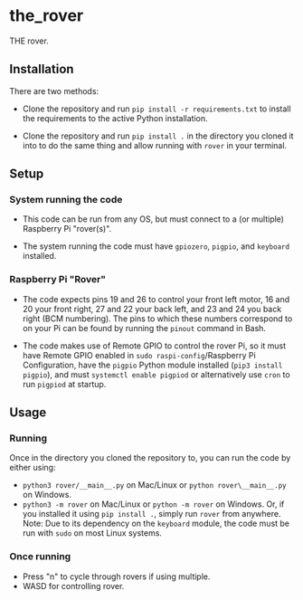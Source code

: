 # the_rover
THE rover.
## Installation
There are two methods:
- Clone the repository and run `pip install -r requirements.txt` to install the requirements to the active Python installation.

- Clone the repository and run `pip install .` in the directory you cloned it into to do the same thing and allow running with `rover` in your terminal.

## Setup
### System running the code
- This code can be run from any OS, but must connect to a (or multiple) Raspberry Pi "rover(s)".

- The system running the code must have `gpiozero`, `pigpio`, and `keyboard` installed.

### Raspberry Pi "Rover"
- The code expects pins 19 and 26 to control your front left motor, 16 and 20 your front right, 27 and 22 your back left, and 23 and 24 you back right (BCM numbering). The pins to which these numbers correspond to on your Pi can be found by running the `pinout` command in Bash.

- The code makes use of Remote GPIO to control the rover Pi, so it must have Remote GPIO enabled in `sudo raspi-config`/Raspberry Pi Configuration, have the `pigpio` Python module installed (`pip3 install pigpio`), and must `systemctl enable pigpiod` or alternatively use `cron` to run `pigpiod` at startup.

## Usage
### Running
Once in the directory you cloned the repository to, you can run the code by either using:
- `python3 rover/__main__.py` on Mac/Linux or `python rover\__main__.py` on Windows.
- `python3 -m rover` on Mac/Linux or `python -m rover` on Windows.
Or, if you installed it using `pip install .`, simply run `rover` from anywhere.
Note: Due to its dependency on the `keyboard` module, the code must be run with `sudo` on most Linux systems.

### Once running
- Press "n" to cycle through rovers if using multiple.
- WASD for controlling rover.
